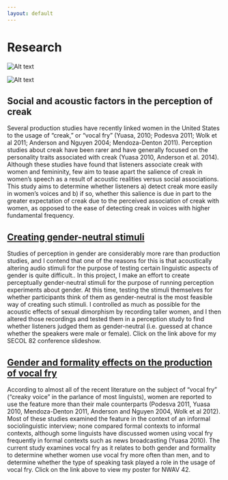 ```yaml
---
layout: default
---
```


# Research

![Alt text](C:/Users/ahemmet/Documents/creak_example.png)

![Alt text](C:/Users/ahemmet/Documents/creak_example.png "creak example")


## Social and acoustic factors in the perception of creak

Several production studies have recently linked women in the United States to the usage of “creak,” or “vocal fry” (Yuasa, 2010; Podesva 2011; Wolk et al 2011; Anderson and Nguyen 2004; Mendoza-Denton 2011). Perception studies about creak have been rarer and have generally focused on the personality traits associated with creak (Yuasa 2010, Anderson et al. 2014). Although these studies have found that listeners associate creak with women and femininity, few aim to tease apart the salience of creak in women’s speech as a result of acoustic realities versus social associations. This study aims to determine whether listeners a) detect creak more easily in women’s voices and b) if so, whether this salience is due in part to the greater expectation of creak due to the perceived association of creak with women, as opposed to the ease of detecting creak in voices with higher fundamental frequency. 

## [Creating gender-neutral stimuli](/files/secol_presentation.pdf)

Studies of perception in gender are considerably more rare than production studies, and I contend that one of the reasons for this is that acoustically altering audio stimuli for the purpose of testing certain linguistic aspects of gender is quite difficult.. In this project, I make an effort to create perceptually gender-neutral stimuli for the purpose of running perception experiments about gender. At this time, testing the stimuli themselves for whether participants think of them as gender-neutral is the most feasible way of creating such stimuli. I controlled as much as possible for the acoustic effects of sexual dimorphism by recording taller women, and I then altered those recordings and tested them in a perception study to find whether listeners judged them as gender-neutral (i.e. guessed at chance whether the speakers were male or female). Click on the link above for my SECOL 82 conference slideshow.

## [Gender and formality effects on the production of vocal fry](/files/nwav_poster.pdf)

According to almost all of the recent literature on the subject of “vocal fry” (“creaky voice” in the parlance of most linguists), women are reported to use the feature more than their male counterparts (Podesva 2011, Yuasa 2010, Mendoza-Denton 2011, Anderson and Nguyen 2004, Wolk et al 2012). Most of these studies examined the feature in the context of an informal sociolinguistic interview; none compared formal contexts to informal contexts, although some linguists have discussed women using vocal fry frequently in formal contexts such as news broadcasting (Yuasa 2010). The current study examines vocal fry as it relates to both gender and formality to determine whether women use vocal fry more often than men, and to determine whether the type of speaking task played a role in the usage of vocal fry. Click on the link above to view my poster for NWAV 42.

